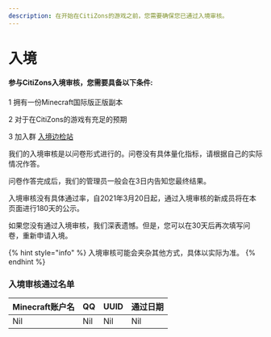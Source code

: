 ```yaml
---
description: 在开始在CitiZons的游戏之前，您需要确保您已通过入境审核。
---
```


# 入境

#### 参与CitiZons入境审核，您需要具备以下条件:

1 拥有一份Minecraft国际版正版副本

2 对于在CitiZons的游戏有充足的预期

3 加入群 [入境边检站](https://jq.qq.com/?_wv=1027&k=399UFX3t)

我们的入境审核是以问卷形式进行的。问卷没有具体量化指标，请根据自己的实际情况作答。

问卷作答完成后，我们的管理员一般会在3日内告知您最终结果。

入境审核没有具体通过率，自2021年3月20日起，通过入境审核的新成员将在本页面进行180天的公示。

如果您没有通过入境审核，我们深表遗憾。但是，您可以在30天后再次填写问卷，重新申请入境。

{% hint style="info" %}
入境审核可能会夹杂其他方式，具体以实际为准。
{% endhint %}



### 入境审核通过名单

| Minecraft账户名 | QQ | UUID | 通过日期 |
| :--- | :--- | :--- | :--- |
| Nil | Nil | Nil | Nil |



